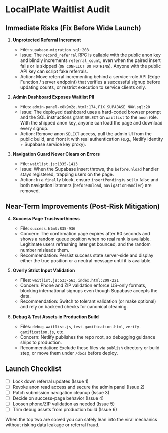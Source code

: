 # LocalPlate Waitlist Audit

## Immediate Risks (Fix Before Wide Launch)

1. **Unprotected Referral Increment**  
   - File: `supabase-migration.sql:208`
   - Issue: The `record_referral` RPC is callable with the public anon key and blindly increments `referral_count`, even when the paired insert fails or is skipped (`ON CONFLICT DO NOTHING`). Anyone with the public API key can script fake referrals.  
   - Action: Move referral incrementing behind a service-role API (Edge Function / server endpoint) that verifies a successful signup before updating counts, or restrict execution to service clients only.

2. **Admin Dashboard Exposes Waitlist PII**  
   - Files: `admin-panel-x8k9m2q.html:174`, `FIX_SUPABASE_NOW.sql:20`
   - Issue: The deployed dashboard uses a hard-coded browser prompt and the SQL instructions grant `SELECT` on `waitlist` to the `anon` role. With the shipped anon key, anyone can load the page and download every signup.  
   - Action: Remove anon `SELECT` access, pull the admin UI from the public build, and front it with real authentication (e.g., Netlify Identity + Supabase service key proxy).

3. **Navigation Guard Never Clears on Errors**  
   - File: `waitlist.js:1335-1413`
   - Issue: When the Supabase insert throws, the `beforeunload` handler stays registered, trapping users on the page.  
   - Action: In a `finally` block, ensure `insertPending` is set to false and both navigation listeners (`beforeUnload`, `navigationHandler`) are removed.

## Near-Term Improvements (Post-Risk Mitigation)

4. **Success Page Trustworthiness**  
   - File: `success.html:835-936`
   - Concern: The confirmation page expires after 60 seconds and shows a random queue position when no real rank is available. Legitimate users refreshing later get bounced, and the random number misleads them.  
   - Recommendation: Persist success state server-side and display either the true position or a neutral message until it is available.

5. **Overly Strict Input Validation**  
   - Files: `waitlist.js:533-563`, `index.html:209-221`
   - Concern: Phone and ZIP validation enforce US-only formats, blocking international signups even though Supabase accepts the data.  
   - Recommendation: Switch to tolerant validation (or make optional) and rely on backend checks for canonical cleaning.

6. **Debug & Test Assets in Production Build**  
   - Files: `debug-waitlist.js`, `test-gamification.html`, `verify-gamification.js`, etc.
   - Concern: Netlify publishes the repo root, so debugging guidance ships to production.  
   - Recommendation: Exclude these files via `publish` directory or build step, or move them under `/docs` before deploy.

## Launch Checklist

- [ ] Lock down referral updates (Issue 1)
- [ ] Revoke anon read access and secure the admin panel (Issue 2)
- [ ] Patch submission navigation cleanup (Issue 3)
- [ ] Decide on success-page behavior (Issue 4)
- [ ] Loosen phone/ZIP validation as needed (Issue 5)
- [ ] Trim debug assets from production build (Issue 6)

When the top two are solved you can safely lean into the viral mechanics without risking data leakage or referral fraud.
